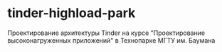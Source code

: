 # tinder-highload-park
Проектирование архитектуры Tinder на курсе "Проектирование высоконагруженных приложений" в Технопарке МГТУ им. Баумана
